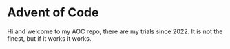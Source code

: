 # Advent of Code

Hi and welcome to my AOC repo, there are my trials since 2022. It is not the finest, but if it works it works.
